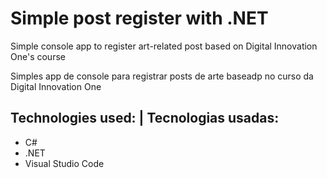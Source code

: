# Simple post register with .NET

Simple console app to register art-related post based on Digital Innovation One's course

Simples app de console para registrar posts de arte baseadp no curso da Digital Innovation One

## Technologies used:   |   Tecnologias usadas:
- C#
- .NET
- Visual Studio Code
